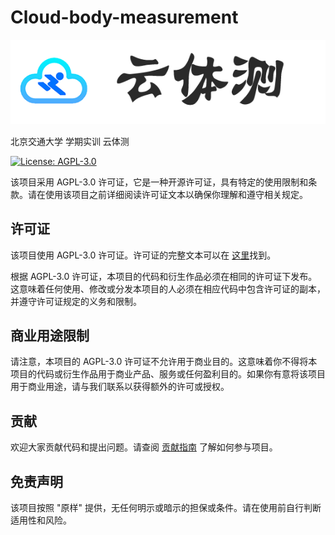 # Cloud-body-measurement
![云体测](README.assets/云体测.png)

北京交通大学 学期实训 云体测

[![License: AGPL-3.0](https://img.shields.io/badge/License-AGPL%203.0-blue.svg)](https://www.gnu.org/licenses/agpl-3.0)

该项目采用 AGPL-3.0 许可证，它是一种开源许可证，具有特定的使用限制和条款。请在使用该项目之前详细阅读许可证文本以确保你理解和遵守相关规定。

## 许可证

该项目使用 AGPL-3.0 许可证。许可证的完整文本可以在 [这里](https://www.gnu.org/licenses/agpl-3.0.html)找到。

根据 AGPL-3.0 许可证，本项目的代码和衍生作品必须在相同的许可证下发布。这意味着任何使用、修改或分发本项目的人必须在相应代码中包含许可证的副本，并遵守许可证规定的义务和限制。

## 商业用途限制

请注意，本项目的 AGPL-3.0 许可证不允许用于商业目的。这意味着你不得将本项目的代码或衍生作品用于商业产品、服务或任何盈利目的。如果你有意将该项目用于商业用途，请与我们联系以获得额外的许可或授权。

## 贡献

欢迎大家贡献代码和提出问题。请查阅 [贡献指南](CONTRIBUTING.md) 了解如何参与项目。

## 免责声明

该项目按照 "原样" 提供，无任何明示或暗示的担保或条件。请在使用前自行判断适用性和风险。



